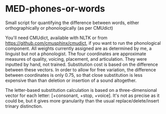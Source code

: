 # MED-phones-or-words
Small script for quantifying the difference between words, either orthographically or phonologically (as per CMUdict)

You'll need CMUdict, available with NLTK or from https://github.com/cmusphinx/cmudict, if you want to run the phonological component. 
All weights currently assigned are as determined by me, a linguist but not a phonologist. The four coordinates are approximate measures of quality, voicing, placement, and articulation. They were inputted by hand, not trained. Substitution cost is based on the difference between these vectors. In order to allow for free variation, the difference between coordinates is only 0.75, so that close substitution is less expensive than than deletion or insertion of a sound altogether.

The letter-based substitution calculation is based on a three-dimensional vector for each letter: [+consonant, +stop, +voice]. It's not as precise as it could be, but it gives more granularity than the usual replace/delete/insert trinary distinction.
